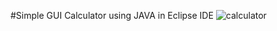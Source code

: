 #Simple GUI Calculator using JAVA in Eclipse IDE
![calculator](https://user-images.githubusercontent.com/92146256/173415032-ef830411-e282-437f-9abd-be5409ef4507.png)

